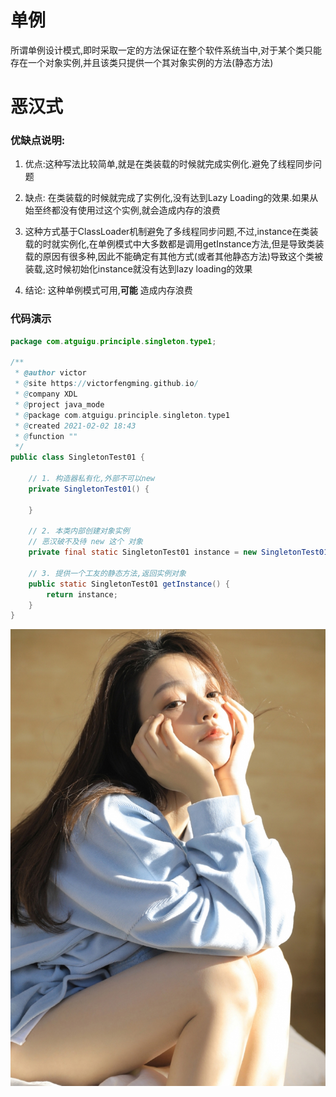 # 单例
所谓单例设计模式,即时采取一定的方法保证在整个软件系统当中,对于某个类只能存在一个对象实例,并且该类只提供一个其对象实例的方法(静态方法)


# 恶汉式


### 优缺点说明:
1. 优点:这种写法比较简单,就是在类装载的时候就完成实例化.避免了线程同步问题

2. 缺点: 在类装载的时候就完成了实例化,没有达到Lazy Loading的效果.如果从始至终都没有使用过这个实例,就会造成内存的浪费

3. 这种方式基于ClassLoader机制避免了多线程同步问题,不过,instance在类装载的时就实例化,在单例模式中大多数都是调用getInstance方法,但是导致类装载的原因有很多种,因此不能确定有其他方式(或者其他静态方法)导致这个类被装载,这时候初始化instance就没有达到lazy loading的效果

4. 结论: 这种单例模式可用,__可能__ 造成内存浪费


### 代码演示

```java
package com.atguigu.principle.singleton.type1;

/**
 * @author victor
 * @site https://victorfengming.github.io/
 * @company XDL
 * @project java_mode
 * @package com.atguigu.principle.singleton.type1
 * @created 2021-02-02 18:43
 * @function ""
 */
public class SingletonTest01 {

    // 1. 构造器私有化,外部不可以new
    private SingletonTest01() {

    }

    // 2. 本类内部创建对象实例
    // 恶汉破不及待 new 这个 对象
    private final static SingletonTest01 instance = new SingletonTest01();

    // 3. 提供一个工友的静态方法,返回实例对象
    public static SingletonTest01 getInstance() {
        return instance;
    }
}

```


  ![](./img/mm/meizi30.jpg)    
